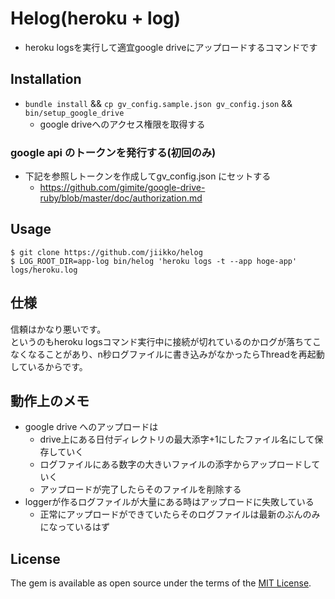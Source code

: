 # Helog(heroku + log)
* heroku logsを実行して適宜google driveにアップロードするコマンドです

## Installation
* `bundle install` && `cp gv_config.sample.json gv_config.json` && `bin/setup_google_drive`
  * google driveへのアクセス権限を取得する

### google api のトークンを発行する(初回のみ)
* 下記を参照しトークンを作成してgv_config.json にセットする
  * https://github.com/gimite/google-drive-ruby/blob/master/doc/authorization.md

## Usage
```
$ git clone https://github.com/jiikko/helog
$ LOG_ROOT_DIR=app-log bin/helog 'heroku logs -t --app hoge-app' logs/heroku.log
```

## 仕様
信頼はかなり悪いです。  
というのもheroku logsコマンド実行中に接続が切れているのかログが落ちてこなくなることがあり、n秒ログファイルに書き込みがなかったらThreadを再起動しているからです。

## 動作上のメモ
* google drive へのアップロードは
  * drive上にある日付ディレクトリの最大添字+1にしたファイル名にして保存していく
  * ログファイルにある数字の大きいファイルの添字からアップロードしていく
  * アップロードが完了したらそのファイルを削除する
* loggerが作るログファイルが大量にある時はアップロードに失敗している
  * 正常にアップロードができていたらそのログファイルは最新のぶんのみになっているはず

## License

The gem is available as open source under the terms of the [MIT License](http://opensource.org/licenses/MIT).
